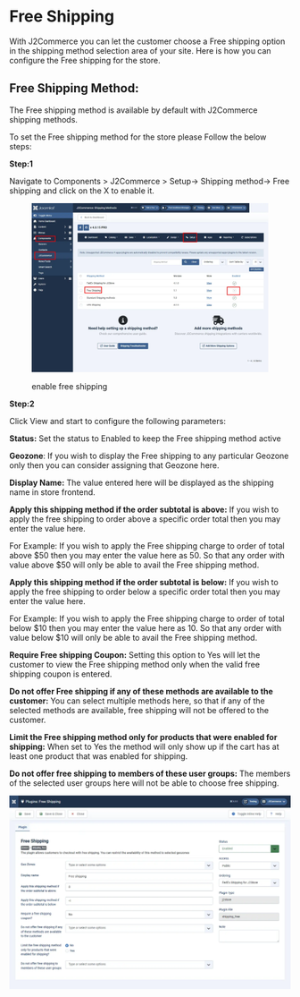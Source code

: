 # Free Shipping

With J2Commerce you can let the customer choose a Free shipping option in the shipping method selection area of your site. Here is how you can configure the Free shipping for the store.

## Free Shipping Method: <a href="#methods" id="methods"></a>

The Free shipping method is available by default with J2Commerce shipping methods.

To set the Free shipping method for the store please Follow the below steps:

**Step:1**

Navigate to Components > J2Commerce > Setup-> Shipping method-> Free shipping and click on the X to enable it.&#x20;

<figure><img src="../../.gitbook/assets/free-shipping-enable.webp" alt=""><figcaption><p>enable free shipping</p></figcaption></figure>

**Step:2**

Click View and start to configure the following parameters:

**Status:** Set the status to Enabled to keep the Free shipping method active

**Geozone**: If you wish to display the Free shipping to any particular Geozone only then you can consider assigning that Geozone here.

**Display Name:** The value entered here will be displayed as the shipping name in store frontend.

**Apply this shipping method if the order subtotal is above:** If you wish to apply the free shipping to order above a specific order total then you may enter the value here.

For Example: If you wish to apply the Free shipping charge to order of total above $50 then you may enter the value here as 50. So that any order with value above $50 will only be able to avail the Free shipping method.

**Apply this shipping method if the order subtotal is below:** If you wish to apply the free shipping to order below a specific order total then you may enter the value here.

For Example: If you wish to apply the Free shipping charge to order of total below $10 then you may enter the value here as 10. So that any order with value below $10 will only be able to avail the Free shipping method.

**Require Free shipping Coupon:** Setting this option to Yes will let the customer to view the Free shipping method only when the valid free shipping coupon is entered.

**Do not offer Free shipping if any of these methods are available to the customer:** You can select multiple methods here, so that if any of the selected methods are available, free shipping will not be offered to the customer.

**Limit the Free shipping method only for products that were enabled for shipping:** When set to Yes the method will only show up if the cart has at least one product that was enabled for shipping.

**Do not offer free shipping to members of these user groups:** The members of the selected user groups here will not be able to choose free shipping.

![Free Shipping Parameters](../../.gitbook/assets/free-shipping1.webp)
